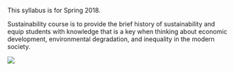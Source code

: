 This syllabus is for Spring 2018. 

Sustainability course is to provide the brief history of sustainability and equip students with knowledge that is a key when thinking about economic development, environmental degradation, and inequality in the modern society. 
 
![](https://drive.google.com/open?id=1udSq_YoreI1qsrOXdESUZNqOY6e_H3T8)